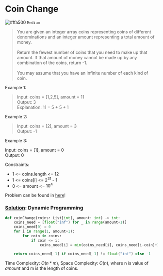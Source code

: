 # Coin Change
![#ffa500](https://placehold.co/1x1/ffa500/ffa500.png) `Medium`

> You are given an integer array coins representing coins of different denominations and an integer amount representing a total amount of money. <br><br>
Return the fewest number of coins that you need to make up that amount. If that amount of money cannot be made up by any combination of the coins, return -1. <br><br>
You may assume that you have an infinite number of each kind of coin.


Example 1:

> Input: coins = [1,2,5], amount = 11\
Output: 3\
Explanation: 11 = 5 + 5 + 1

Example 2:

> Input: coins = [2], amount = 3\
Output: -1

Example 3:

Input: coins = [1], amount = 0\
Output: 0
 

Constraints:
- 1 <= coins.length <= 12
- 1 <= coins[i] <= $2^{31}$ - 1
- 0 <= amount <= $10^4$

Problem can be found in [here](https://leetcode.com/problems/coin-change)!

### [Solution](/Dynamic%20Programming/322-CoinChange/solution.py): Dynamic Programming

```python
def coinChange(coins: List[int], amount: int) -> int:
    coins_need = [float("inf") for _ in range(amount+1)]
    coins_need[0] = 0
    for i in range(1, amount+1):
        for coin in coins:
            if coin <= i:
                coins_need[i] = min(coins_need[i], coins_need[i-coin]+1)

    return coins_need[-1] if coins_need[-1] != float("inf") else -1
```

Time Complexity: $O(n*m)$, Space Complexity: $O(n)$, where n is value of $amount$ and m is the length of coins.
